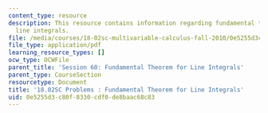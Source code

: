 ```yaml
---
content_type: resource
description: This resource contains information regarding fundamental theorem for
  line integrals.
file: /media/courses/18-02sc-multivariable-calculus-fall-2010/0e5255d3c80f8330cdf0de8baac68c83_MIT18_02SC_pb_39_quest.pdf
file_type: application/pdf
learning_resource_types: []
ocw_type: OCWFile
parent_title: 'Session 60: Fundamental Theorem for Line Integrals'
parent_type: CourseSection
resourcetype: Document
title: '18.02SC Problems : Fundamental Theorem for Line Integrals'
uid: 0e5255d3-c80f-8330-cdf0-de8baac68c83
---
```

